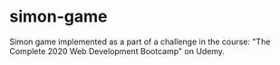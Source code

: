 # simon-game
Simon game implemented as a part of a challenge in the course: "The Complete 2020 Web Development Bootcamp" on Udemy.
